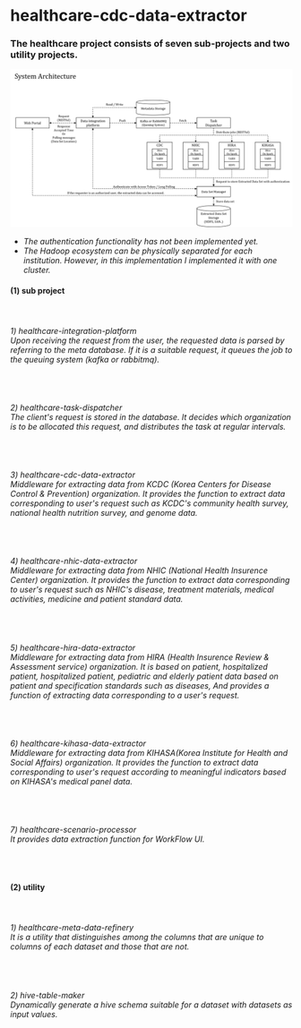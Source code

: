 # healthcare-cdc-data-extractor

<h3>The healthcare project consists of seven sub-projects and two utility projects.</h3>

![System Overview](https://github.com/AnthonyKim1985/healthcare-integration-platform/blob/master/image/system_architecture.png)
* <i>The authentication functionality has not been implemented yet.</i>
* <i>The Hadoop ecosystem can be physically separated for each institution. However, in this implementation I implemented it with one cluster.</i>
<h4>(1) sub project</h4><br>
<h6>1) healthcare-integration-platform<br>
Upon receiving the request from the user, the requested data is parsed by referring to the meta database. If it is a suitable request, it queues the job to the queuing system (kafka or rabbitmq).</h6><br>
<h6>2) healthcare-task-dispatcher<br>The client's request is stored in the database. It decides which organization is to be allocated this request, and distributes the task at regular intervals.</h6><br>
<h6>3) healthcare-cdc-data-extractor<br>Middleware for extracting data from KCDC (Korea Centers for Disease Control & Prevention) organization. It provides the function to extract data corresponding to user's request such as KCDC's community health survey, national health nutrition survey, and genome data.</h6><br>
<h6>4) healthcare-nhic-data-extractor<br>Middleware for extracting data from NHIC (National Health Insurence Center) organization. It provides the function to extract data corresponding to user's request such as NHIC's disease, treatment materials, medical activities, medicine and patient standard data.</h6><br>
<h6>5) healthcare-hira-data-extractor<br>Middleware for extracting data from HIRA (Health Insurence Review & Assessment service) organization. It is based on patient, hospitalized patient, hospitalized patient, pediatric and elderly patient data based on patient and specification standards such as diseases, And provides a function of extracting data corresponding to a user's request.</h6><br>
<h6>6) healthcare-kihasa-data-extractor<br>Middleware for extracting data from KIHASA(Korea Institute for Health and Social Affairs) organization. It provides the function to extract data corresponding to user's request according to meaningful indicators based on KIHASA's medical panel data.</h6><br>
<h6>7) healthcare-scenario-processor<br>It provides data extraction function for WorkFlow UI.</h6><br>

<h4>(2) utility</h4><br>
<h6>1) healthcare-meta-data-refinery<br>It is a utility that distinguishes among the columns that are unique to columns of each dataset and those that are not.</h6><br>
<h6>2) hive-table-maker<br>Dynamically generate a hive schema suitable for a dataset with datasets as input values.</h6><br>
